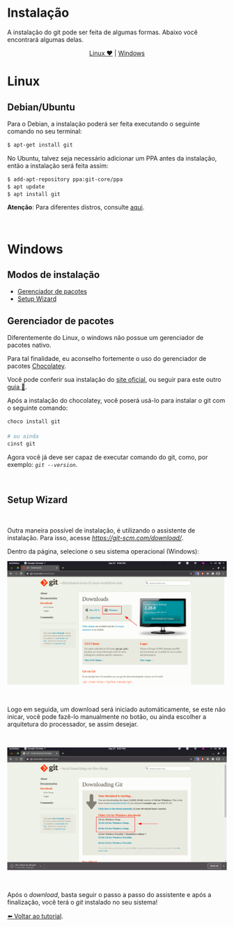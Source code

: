 # Instalação

A instalação do git pode ser feita de algumas formas. Abaixo você encontrará algumas delas.

<p align="center"> <a href="#Linux">Linux ❤️</a> | <a href="#Windows">Windows</a></p>

# Linux

## Debian/Ubuntu

Para o Debian, a instalação poderá ser feita executando o seguinte comando no seu terminal:

```bash
$ apt-get install git
```

No Ubuntu, talvez seja necessário adicionar um PPA antes da instalação, então a instalação será feita assim:

```bash
$ add-apt-repository ppa:git-core/ppa
$ apt update
$ apt install git
```

**Atenção**: Para diferentes distros, consulte <a href="https://git-scm.com/download/linux">aqui</a>.

<br/>

# Windows

## Modos de instalação

- <a href="#gerenciador-de-pacotes">Gerenciador de pacotes</a>
- <a href="#setup-wizard">Setup Wizard</a>

## Gerenciador de pacotes

Diferentemente do Linux, o windows não possue um gerenciador de pacotes nativo.

Para tal finalidade, eu aconselho fortemente o uso do gerenciador de pacotes [Chocolatey](https://chocolatey.org/).

Você pode conferir sua instalação do [site oficial](https://chocolatey.org/), ou seguir para este outro [guia 📖](./INSTALL_CHOCOLATEY.md).

Após a instalação do chocolatey, você poserá usá-lo para instalar o git com o seguinte comando:

```powershell
choco install git

# ou ainda
cinst git
```

Agora você já deve ser capaz de executar comando do git, como, por exemplo: _`git --version`_.

<br/>

## Setup Wizard

<br/>

Outra maneira possível de instalação, é utilizando o assistente de instalação. Para isso, acesse *https://git-scm.com/download/*.

Dentro da página, selecione o seu sistema operacional (Windows):

![git-wizard_01](./.github/images/git-wizard_01.png)

<br/>

Logo em seguida, um download será iniciado automáticamente, se este não inicar, você pode fazê-lo manualmente no botão, ou ainda escolher a arquitetura do processador, se assim desejar.

<br/>

![git-wizard_02](./.github/images/git-wizard_02.png)

<br/>

Após o *download*, basta seguir o passo a passo do assistente e após a finalização, você terá o *git* instalado no seu sistema! 

[⬅️ Voltar ao tutorial](./README.md).